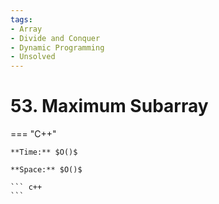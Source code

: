```yaml
---
tags:
- Array
- Divide and Conquer
- Dynamic Programming
- Unsolved
---
```



# 53. Maximum Subarray

=== "C++"

    **Time:** $O()$

    **Space:** $O()$

    ``` c++
    ```